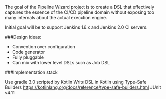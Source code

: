 The goal of the Pipeline Wizard project is to create a DSL that effectively captures the essence
of the CI/CD pipeline domain without exposing too many internals about the actual execution engine.

Initial goal will be to support Jenkins 1.6.x and Jenkins 2.0 CI servers.

###Design ideas:
- Convention over configuration
- Code generator
- Fully pluggable
- Can mix with lower level DSLs such as Job DSL

###Implementation stack

Use gradle 3.0 scripted by Kotlin
Write DSL in Kotlin using Type-Safe Builders https://kotlinlang.org/docs/reference/type-safe-builders.html
JUnit v4.11

